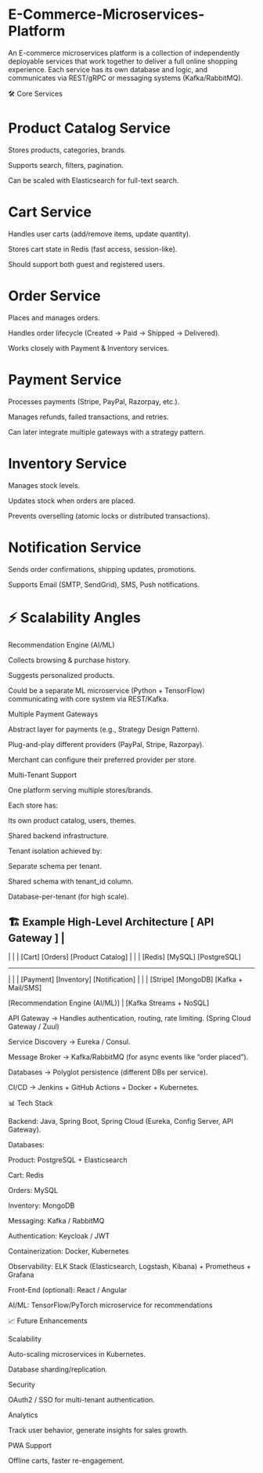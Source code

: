 # E-Commerce-Microservices-Platform

An E-commerce microservices platform is a collection of independently deployable services that work together to deliver a full online shopping experience. Each service has its own database and logic, and communicates via REST/gRPC or messaging systems (Kafka/RabbitMQ).

🛠 Core Services

# Product Catalog Service

Stores products, categories, brands.

Supports search, filters, pagination.

Can be scaled with Elasticsearch for full-text search.

# Cart Service

Handles user carts (add/remove items, update quantity).

Stores cart state in Redis (fast access, session-like).

Should support both guest and registered users.

# Order Service

Places and manages orders.

Handles order lifecycle (Created → Paid → Shipped → Delivered).

Works closely with Payment & Inventory services.

# Payment Service

Processes payments (Stripe, PayPal, Razorpay, etc.).

Manages refunds, failed transactions, and retries.

Can later integrate multiple gateways with a strategy pattern.

# Inventory Service

Manages stock levels.

Updates stock when orders are placed.

Prevents overselling (atomic locks or distributed transactions).

# Notification Service

Sends order confirmations, shipping updates, promotions.

Supports Email (SMTP, SendGrid), SMS, Push notifications.


# ⚡ Scalability Angles

Recommendation Engine (AI/ML)

Collects browsing & purchase history.

Suggests personalized products.

Could be a separate ML microservice (Python + TensorFlow) communicating with core system via REST/Kafka.

Multiple Payment Gateways

Abstract layer for payments (e.g., Strategy Design Pattern).

Plug-and-play different providers (PayPal, Stripe, Razorpay).

Merchant can configure their preferred provider per store.

Multi-Tenant Support

One platform serving multiple stores/brands.

Each store has:

Its own product catalog, users, themes.

Shared backend infrastructure.

Tenant isolation achieved by:

Separate schema per tenant.

Shared schema with tenant_id column.

Database-per-tenant (for high scale).

🏗 Example High-Level Architecture
[ API Gateway ]
        |
   -----------------------
   |         |           |
[Cart]   [Orders]   [Product Catalog]
   |         |           |
[Redis]   [MySQL]     [PostgreSQL]

   -----------------------
   |         |           |
[Payment] [Inventory] [Notification]
   |         |           |
[Stripe] [MongoDB]   [Kafka + Mail/SMS]

[Recommendation Engine (AI/ML)]
       |
   [Kafka Streams + NoSQL]


API Gateway → Handles authentication, routing, rate limiting. (Spring Cloud Gateway / Zuul)

Service Discovery → Eureka / Consul.

Message Broker → Kafka/RabbitMQ (for async events like “order placed”).

Databases → Polyglot persistence (different DBs per service).

CI/CD → Jenkins + GitHub Actions + Docker + Kubernetes.

📊 Tech Stack

Backend: Java, Spring Boot, Spring Cloud (Eureka, Config Server, API Gateway).

Databases:

Product: PostgreSQL + Elasticsearch

Cart: Redis

Orders: MySQL

Inventory: MongoDB

Messaging: Kafka / RabbitMQ

Authentication: Keycloak / JWT

Containerization: Docker, Kubernetes

Observability: ELK Stack (Elasticsearch, Logstash, Kibana) + Prometheus + Grafana

Front-End (optional): React / Angular

AI/ML: TensorFlow/PyTorch microservice for recommendations

📈 Future Enhancements

Scalability

Auto-scaling microservices in Kubernetes.

Database sharding/replication.

Security

OAuth2 / SSO for multi-tenant authentication.

Analytics

Track user behavior, generate insights for sales growth.

PWA Support

Offline carts, faster re-engagement.
